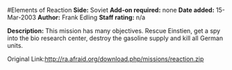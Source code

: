 #Elements of Reaction
**Side:** Soviet
**Add-on required:** none
**Date added:** 15-Mar-2003
**Author:** Frank Edling
**Staff rating:** n/a

**Description:** This mission has many objectives. Rescue Einstien, get a spy into the bio research center, destroy the gasoline supply and kill all German units.

Original Link:http://ra.afraid.org/download.php/missions/reaction.zip
